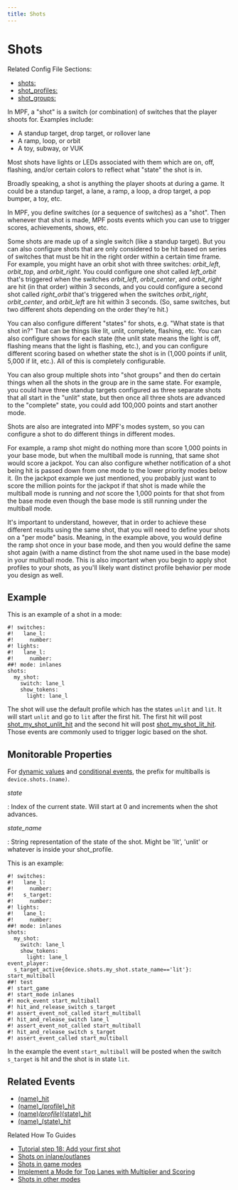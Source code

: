```yaml
---
title: Shots
---
```


# Shots


Related Config File Sections:

* [shots:](../../config/shots.md)
* [shot_profiles:](../../config/shot_profiles.md)
* [shot_groups:](../../config/shot_groups.md)

In MPF, a "shot" is a switch (or combination) of switches that the
player shoots for. Examples include:

* A standup target, drop target, or rollover lane
* A ramp, loop, or orbit
* A toy, subway, or VUK

Most shots have lights or LEDs associated with them which are on, off,
flashing, and/or certain colors to reflect what "state" the shot is
in.

Broadly speaking, a shot is anything the player shoots at during a game.
It could be a standup target, a lane, a ramp, a loop, a drop target, a
pop bumper, a toy, etc.

In MPF, you define switches (or a sequence of switches) as a "shot".
Then whenever that shot is made, MPF posts events which you can use to
trigger scores, achievements, shows, etc.

Some shots are made up of a single switch (like a standup target). But
you can also configure shots that are only considered to be hit based on
series of switches that must be hit in the right order within a certain
time frame. For example, you might have an orbit shot with three
switches: *orbit_left*, *orbit_top*, and *orbit_right*. You could
configure one shot called *left_orbit* that's triggered when the
switches *orbit_left*, *orbit_center*, and *orbit_right* are hit (in
that order) within 3 seconds, and you could configure a second shot
called *right_orbit* that's triggered when the switches *orbit_right*,
*orbit_center*, and *orbit_left* are hit within 3 seconds. (So, same
switches, but two different shots depending on the order they're hit.)

You can also configure different "states" for shots, e.g. "What state
is that shot in?" That can be things like lit, unlit, complete,
flashing, etc. You can also configure shows for each state (the unlit
state means the light is off, flashing means that the light is flashing,
etc.), and you can configure different scoring based on whether state
the shot is in (1,000 points if unlit, 5,000 if lit, etc.). All of this
is completely configurable.

You can also group multiple shots into "shot groups" and then do
certain things when all the shots in the group are in the same state.
For example, you could have three standup targets configured as three
separate shots that all start in the "unlit" state, but then once all
three shots are advanced to the "complete" state, you could add
100,000 points and start another mode.

Shots are also are integrated into MPF's modes system, so you can
configure a shot to do different things in different modes.

For example, a ramp shot might do nothing more than score 1,000 points
in your base mode, but when the multiball mode is running, that same
shot would score a jackpot. You can also configure whether notification
of a shot being hit is passed down from one mode to the lower priority
modes below it. (In the jackpot example we just mentioned, you probably
just want to score the million points for the jackpot if that shot is
made while the multiball mode is running and *not* score the 1,000
points for that shot from the base mode even though the base mode is
still running under the multiball mode.

It's important to understand, however, that in order to achieve these different results using the same shot, that you will need to define your shots on a "per mode" basis. Meaning, in the example above, you would define the ramp shot once in your base mode, and then you would define the same shot again (with a name distinct from the shot name used in the base mode) in your multiball mode. This is also important when you begin to apply shot profiles to your shots, as you'll likely want distinct profile behavior per mode you design as well.

## Example

This is an example of a shot in a mode:

``` mpf-config
#! switches:
#!   lane_l:
#!     number:
#! lights:
#!   lane_l:
#!     number:
##! mode: inlanes
shots:
  my_shot:
    switch: lane_l
    show_tokens:
      light: lane_l
```

The shot will use the default profile which has the states `unlit` and
`lit`. It will start `unlit` and go to `lit` after the first hit. The
first hit will post
[shot_my_shot_unlit_hit](../../events/shot_state_hit.md) and the second hit will post
[shot_my_shot_lit_hit](../../events/shot_state_hit.md). Those events are commonly used to trigger logic based on
the shot.

## Monitorable Properties

For
[dynamic values](../../config/instructions/dynamic_values.md) and
[conditional events](../../events/overview/conditional.md), the prefix for multiballs is `device.shots.(name)`.

*state*

:   Index of the current state. Will start at 0 and increments when the
    shot advances.

*state_name*

:   String representation of the state of the shot. Might be 'lit',
    'unlit' or whatever is inside your shot_profile.

This is an example:

``` mpf-config
#! switches:
#!   lane_l:
#!     number:
#!   s_target:
#!     number:
#! lights:
#!   lane_l:
#!     number:
##! mode: inlanes
shots:
  my_shot:
    switch: lane_l
    show_tokens:
      light: lane_l
event_player:
  s_target_active{device.shots.my_shot.state_name=='lit'}: start_multiball
##! test
#! start_game
#! start_mode inlanes
#! mock_event start_multiball
#! hit_and_release_switch s_target
#! assert_event_not_called start_multiball
#! hit_and_release_switch lane_l
#! assert_event_not_called start_multiball
#! hit_and_release_switch s_target
#! assert_event_called start_multiball
```

In the example the event `start_multiball` will be posted when the
switch `s_target` is hit and the shot is in state `lit`.

## Related Events

* [(name)_hit](../../events/shot_hit.md)
* [(name)_(profile)_hit](../../events/shot_profile_hit.md)
* [(name)_(profile)_(state)_hit](../../events/shot_profile_state_hit.md)
* [(name)_(state)_hit](../../events/shot_state_hit.md)

Related How To Guides

* [Tutorial step 18: Add your first shot](../../tutorial/18_shots.md)
* [Shots on inlane/outlanes](../../mechs/switches/rollover_switches.md)
* [Shots in game modes](../../cookbook/multiple_timed_shots.md)
* [Implement a Mode for Top Lanes with Multiplier and Scoring](../../cookbook/top_lanes_with_multiplier.md)
* [Shots in other modes](../../game_design/other_modes.md)
